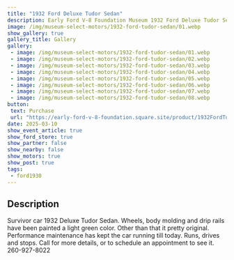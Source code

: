 ```yaml
---
title: "1932 Ford Deluxe Tudor Sedan"
description: Early Ford V-8 Foundation Museum 1932 Ford Deluxe Tudor Sedan
image: /img/museum-select-motors/1932-ford-tudor-sedan/01.webp
show_gallery: true
gallery_title: Gallery
gallery:
 - image: /img/museum-select-motors/1932-ford-tudor-sedan/01.webp
 - image: /img/museum-select-motors/1932-ford-tudor-sedan/02.webp
 - image: /img/museum-select-motors/1932-ford-tudor-sedan/03.webp
 - image: /img/museum-select-motors/1932-ford-tudor-sedan/04.webp
 - image: /img/museum-select-motors/1932-ford-tudor-sedan/05.webp
 - image: /img/museum-select-motors/1932-ford-tudor-sedan/06.webp
 - image: /img/museum-select-motors/1932-ford-tudor-sedan/07.webp
 - image: /img/museum-select-motors/1932-ford-tudor-sedan/08.webp
button: 
 text: Purchase
 url: "https://early-ford-v-8-foundation.square.site/product/1932FordTudorSedan/316?cp=true&sa=false&sbp=false&q=false&category_id=20"
date: 2025-03-10
show_event_article: true
show_ford_store: true
show_partner: false
show_nearby: false
show_motors: true
show_post: true
tags: 
 - ford1930
---
```

## Description

Survivor car 1932 Deluxe Tudor Sedan. Wheels, body molding and drip rails have been painted a light green color. Other than that it pretty original. Performance maintenance has kept the car running till today. Runs, drives and stops. Call for more details, or to schedule an appointment to see it. 260-927-8022
